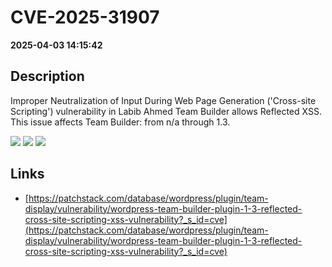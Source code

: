 # CVE-2025-31907

**2025-04-03 14:15:42**

## Description
Improper Neutralization of Input During Web Page Generation ('Cross-site Scripting') vulnerability in Labib Ahmed Team Builder allows Reflected XSS. This issue affects Team Builder: from n/a through 1.3.

![](https://img.shields.io/static/v1?label=Score&message=7.1&color=red)
![](https://img.shields.io/static/v1?label=Severity&message=HIGH&color=red)
![](https://img.shields.io/static/v1?label=CWE&message=XSS&color=green)

## Links
- [https://patchstack.com/database/wordpress/plugin/team-display/vulnerability/wordpress-team-builder-plugin-1-3-reflected-cross-site-scripting-xss-vulnerability?_s_id=cve](https://patchstack.com/database/wordpress/plugin/team-display/vulnerability/wordpress-team-builder-plugin-1-3-reflected-cross-site-scripting-xss-vulnerability?_s_id=cve)
